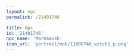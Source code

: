 ```yaml
---
layout: npc
permalink: /21401746

title: Npc
id: '21401746'
npc_name: 'Marmamosh'
icon_url: 'portrait/mob/11000746_witch3_p.png'
---
```

